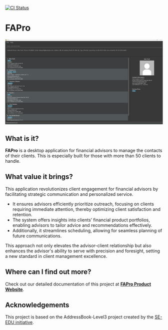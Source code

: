 [![CI Status](https://github.com/se-edu/addressbook-level3/workflows/Java%20CI/badge.svg)](https://github.com/AY2324S2-CS2103T-F13-2/tp/actions)

# FAPro

![Ui](docs/images/Ui.png)

## What is it?
**FAPro** is a desktop application for financial advisors to manage the contacts of their clients. This is especially built for those with more than 50 clients to handle.

## What value it brings?
This application revolutionizes client engagement for financial advisors by facilitating strategic communication and personalized service.

* It ensures advisors efficiently prioritize outreach, focusing on clients requiring immediate attention, thereby optimizing client satisfaction and retention.
* The system offers insights into clients’ financial product portfolios, enabling advisors to tailor advice and recommendations effectively.
* Additionally, it streamlines scheduling, allowing for seamless planning of future communications.

This approach not only elevates the advisor-client relationship but also enhances the advisor's ability to serve with precision and foresight, setting a new standard in client management excellence.

## Where can I find out more?
Check out our detailed documentation of this project at **[FAPro Product Website](https://ay2324s2-cs2103t-f13-2.github.io/tp/)**.

## Acknowledgements
This project is based on the AddressBook-Level3 project created by the [SE-EDU initiative](https://se-education.org).
